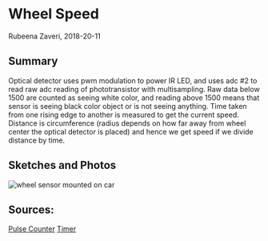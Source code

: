 #  Wheel Speed

Rubeena Zaveri, 2018-20-11

## Summary

Optical detector uses pwm modulation to power IR LED, and uses adc #2 to read raw adc reading of phototransistor with multisampling. Raw data below 1500 are counted as seeing white color, and reading above 1500 means that sensor is seeing black color object or is not seeing anything. Time taken from one rising edge to another is measured to get the current speed. Distance is circumference (radius depends on how far away from wheel center the optical detector is placed) and hence we get speed if we divide distance by time.

## Sketches and Photos
![wheel sensor mounted on car](https://i.imgur.com/0opQmsO.jpg)

## Sources:
[Pulse Counter](https://docs.espressif.com/projects/esp-idf/en/latest/api-reference/peripherals/pcnt.html)
[Timer](https://docs.espressif.com/projects/esp-idf/en/latest/api-reference/peripherals/timer.html)
